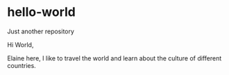 # hello-world
Just another repository

Hi World,

Elaine here, I like to travel the world and learn about the culture of different countries.


